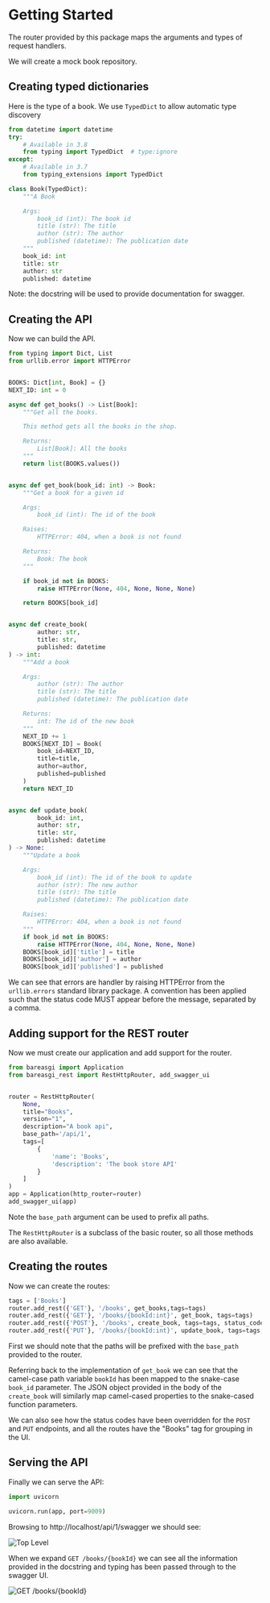# Getting Started

The router provided by this package maps the arguments and
types of request handlers.

We will create a mock book repository.

## Creating typed dictionaries

Here is the type of a book. We use `TypedDict` to allow automatic type discovery

```python
from datetime import datetime
try:
    # Available in 3.8
    from typing import TypedDict  # type:ignore
except:
    # Available in 3.7
    from typing_extensions import TypedDict

class Book(TypedDict):
    """A Book

    Args:
        book_id (int): The book id
        title (str): The title
        author (str): The author
        published (datetime): The publication date
    """
    book_id: int
    title: str
    author: str
    published: datetime
```

Note: the docstring will be used to provide documentation for swagger.

## Creating the API

Now we can build the API.

```python
from typing import Dict, List
from urllib.error import HTTPError


BOOKS: Dict[int, Book] = {}
NEXT_ID: int = 0

async def get_books() -> List[Book]:
    """Get all the books.

    This method gets all the books in the shop.

    Returns:
        List[Book]: All the books
    """
    return list(BOOKS.values())


async def get_book(book_id: int) -> Book:
    """Get a book for a given id

    Args:
        book_id (int): The id of the book

    Raises:
        HTTPError: 404, when a book is not found

    Returns:
        Book: The book
    """

    if book_id not in BOOKS:
        raise HTTPError(None, 404, None, None, None)

    return BOOKS[book_id]


async def create_book(
        author: str,
        title: str,
        published: datetime
) -> int:
    """Add a book

    Args:
        author (str): The author
        title (str): The title
        published (datetime): The publication date

    Returns:
        int: The id of the new book
    """
    NEXT_ID += 1
    BOOKS[NEXT_ID] = Book(
        book_id=NEXT_ID,
        title=title,
        author=author,
        published=published
    )
    return NEXT_ID


async def update_book(
        book_id: int,
        author: str,
        title: str,
        published: datetime
) -> None:
    """Update a book

    Args:
        book_id (int): The id of the book to update
        author (str): The new author
        title (str): The title
        published (datetime): The publication date

    Raises:
        HTTPError: 404, when a book is not found
    """
    if book_id not in BOOKS:
        raise HTTPError(None, 404, None, None, None)
    BOOKS[book_id]['title'] = title
    BOOKS[book_id]['author'] = author
    BOOKS[book_id]['published'] = published
```

We can see that errors are handler by raising HTTPError
from the `urllib.errors` standard library package. A convention has been applied such that the status code MUST
appear before the message, separated by a comma.

## Adding support for the REST router

Now we must create our application and add support for the router.

```python
from bareasgi import Application
from bareasgi_rest import RestHttpRouter, add_swagger_ui


router = RestHttpRouter(
    None,
    title="Books",
    version="1",
    description="A book api",
    base_path='/api/1',
    tags=[
        {
            'name': 'Books',
            'description': 'The book store API'
        }
    ]
)
app = Application(http_router=router)
add_swagger_ui(app)
```

Note the `base_path` argument can be used to prefix all
paths.

The `RestHttpRouter` is a subclass of the basic router, so
all those methods are also available.

## Creating the routes

Now we can create the routes:

```python
tags = ['Books']
router.add_rest({'GET'}, '/books', get_books,tags=tags)
router.add_rest({'GET'}, '/books/{bookId:int}', get_book, tags=tags)
router.add_rest({'POST'}, '/books', create_book, tags=tags, status_code=201)
router.add_rest({'PUT'}, '/books/{bookId:int}', update_book, tags=tags, status_code=204)
```

First we should note that the paths will be prefixed with the
`base_path` provided to the router.

Referring back to the implementation of `get_book` we can
see  that the camel-case path variable `bookId` has been
mapped to the snake-case `book_id` parameter. The JSON object provided in the body of the `create_book` will
similarly map camel-cased properties to the snake-cased
function parameters.

We can also see how the status codes have been overridden
for the `POST` and `PUT` endpoints, and all the routes
have the "Books" tag for grouping in the UI.

## Serving the API

Finally we can serve the API:

```python
import uvicorn

uvicorn.run(app, port=9009)
```

Browsing to http://localhost/api/1/swagger we should see:

![Top Level](screenshot1.png)

When we expand `GET /books/{bookId}` we can see all the
information provided in the docstring and typing has been
passed through to the swagger UI.

![GET /books/{bookId}](screenshot2.png)
